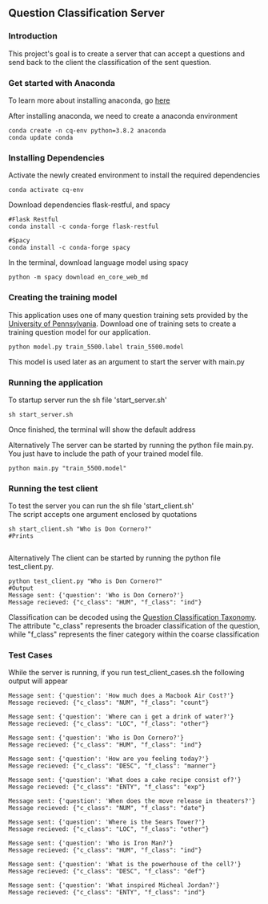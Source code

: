 ## Question Classification Server

### Introduction
This project's goal is to create a server that can accept a questions and send back to the client the classification of 
the sent question.

### Get started with Anaconda
To learn more about installing anaconda, go [here](https://docs.anaconda.com/anaconda/install/)

After installing anaconda, we need to create a anaconda environment

```
conda create -n cq-env python=3.8.2 anaconda
conda update conda
```

### Installing Dependencies

Activate the newly created environment to install the required dependencies
```
conda activate cq-env
```

Download dependencies flask-restful, and spacy
```
#Flask Restful
conda install -c conda-forge flask-restful

#Spacy
conda install -c conda-forge spacy

```

In the terminal, download language model using spacy

```
python -m spacy download en_core_web_md
```

### Creating the training model
This application uses one of many question training sets provided by the [University of Pennsylvania](https://cogcomp.seas.upenn.edu/Data/QA/QC/).
Download one of training sets to create a training question model for our application.
```
python model.py train_5500.label train_5500.model
```
This model is used later as an argument to start the server with main.py

### Running the application
To startup server run the sh file 'start_server.sh'
```
sh start_server.sh
```

Once finished, the terminal will show the default address

Alternatively The server can be started by running the python file main.py.
You just have to include the path of your trained model file.
```
python main.py "train_5500.model"
```

### Running the test client
To test the server you can run the sh file 'start_client.sh'\
The script accepts one argument enclosed by quotations
```
sh start_client.sh "Who is Don Cornero?"
#Prints
 
```

Alternatively The client can be started by running the python file test_client.py.
```
python test_client.py "Who is Don Cornero?"
#Output
Message sent: {'question': 'Who is Don Cornero?'}
Message recieved: {"c_class": "HUM", "f_class": "ind"}

```

Classification can be decoded using the [Question Classification Taxonomy](https://cogcomp.seas.upenn.edu/Data/QA/QC/definition.html).
The attribute "c_class" represents the broader classification of the question, while "f_class" represents the finer category within the coarse classification


### Test Cases
While the server is running, if you run test_client_cases.sh the following output will appear
```
Message sent: {'question': 'How much does a Macbook Air Cost?'}
Message recieved: {"c_class": "NUM", "f_class": "count"}

Message sent: {'question': 'Where can i get a drink of water?'}
Message recieved: {"c_class": "LOC", "f_class": "other"}

Message sent: {'question': 'Who is Don Cornero?'}
Message recieved: {"c_class": "HUM", "f_class": "ind"}

Message sent: {'question': 'How are you feeling today?'}
Message recieved: {"c_class": "DESC", "f_class": "manner"}

Message sent: {'question': 'What does a cake recipe consist of?'}
Message recieved: {"c_class": "ENTY", "f_class": "exp"}

Message sent: {'question': 'When does the move release in theaters?'}
Message recieved: {"c_class": "NUM", "f_class": "date"}

Message sent: {'question': 'Where is the Sears Tower?'}
Message recieved: {"c_class": "LOC", "f_class": "other"}

Message sent: {'question': 'Who is Iron Man?'}
Message recieved: {"c_class": "HUM", "f_class": "ind"}

Message sent: {'question': 'What is the powerhouse of the cell?'}
Message recieved: {"c_class": "DESC", "f_class": "def"}

Message sent: {'question': 'What inspired Micheal Jordan?'}
Message recieved: {"c_class": "ENTY", "f_class": "ind"}
```
